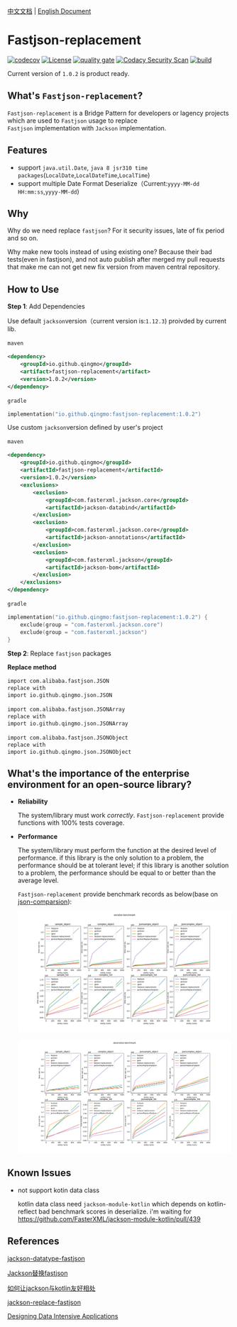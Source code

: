 [中文文档](./README_CN.md) | [English Document](./README.md)

# Fastjson-replacement
[![codecov](https://codecov.io/gh/qingmo/fastjson-replacement/branch/main/graph/badge.svg?token=OZQG1NVXDX)](https://codecov.io/gh/qingmo/fastjson-replacement) [![License](https://img.shields.io/badge/License-MIT-brightgreen)](https://mit-license.org/) [![quality gate](https://sonarcloud.io/api/project_badges/measure?project=qingmo_fastjson-replacement&metric=alert_status)](https://sonarcloud.io/dashboard?id=qingmo_fastjson-replacement) [![Codacy Security Scan](https://github.com/qingmo/fastjson-replacement/actions/workflows/codacy-analysis.yml/badge.svg)](https://github.com/qingmo/fastjson-replacement/actions/workflows/codacy-analysis.yml) [![build](https://github.com/qingmo/fastjson-replacement/actions/workflows/build.yml/badge.svg)](https://github.com/qingmo/fastjson-replacement/actions/workflows/build.yml)

Current version of `1.0.2` is product ready.
## What's `Fastjson-replacement`?
`Fastjson-replacement` is a Bridge Pattern for developers or lagency projects which are used to `Fastjson` usage to replace  
`Fastjson` implementation with `Jackson` implementation.

## Features
* support `java.util.Date`, `java 8 jsr310 time packages`(`LocalDate`,`LocalDateTime`,`LocalTime`)
* support multiple Date Format Deserialize（Current:`yyyy-MM-dd HH:mm:ss`,`yyyy-MM-dd`)

## Why

Why do we need replace `fastjson`? For it security issues, late of fix period and so on.

Why make new tools instead of using existing one? Because their bad tests(even in fastjson), and not auto publish after merged my pull requests that make me can not get new fix version from maven central repository.

## How to Use

**Step 1**: Add Dependencies

Use default `jackson`version（current version is:`1.12.3`) proivded by current lib.

`maven`

```xml
<dependency>
    <groupId>io.github.qingmo</groupId>
    <artifact>fastjson-replacement</artifact>
    <version>1.0.2</version>
</dependency>
```

`gradle`

```kotlin
implementation("io.github.qingmo:fastjson-replacement:1.0.2")
```



Use custom `jackson`version defined by user's project

`maven`

```xml
<dependency>
    <groupId>io.github.qingmo</groupId>
    <artifactId>fastjson-replacement</artifactId>
    <version>1.0.2</version>
    <exclusions>
        <exclusion>
            <groupId>com.fasterxml.jackson.core</groupId>
            <artifactId>jackson-databind</artifactId>
        </exclusion>
        <exclusion>
            <groupId>com.fasterxml.jackson.core</groupId>
            <artifactId>jackson-annotations</artifactId>
        </exclusion>
        <exclusion>
            <groupId>com.fasterxml.jackson</groupId>
            <artifactId>jackson-bom</artifactId>
        </exclusion>
    </exclusions>
</dependency>
```

`gradle`

```kotlin
implementation("io.github.qingmo:fastjson-replacement:1.0.2") {
    exclude(group = "com.fasterxml.jackson.core")
    exclude(group = "com.fasterxml.jackson")
}
```

**Step 2**: Replace `fastjson` packages

**Replace method**

```shell
import com.alibaba.fastjson.JSON
replace with
import io.github.qingmo.json.JSON

import com.alibaba.fastjson.JSONArray
replace with
import io.github.qingmo.json.JSONArray

import com.alibaba.fastjson.JSONObject
replace with
import io.github.qingmo.json.JSONObject
```

## What's the importance of the enterprise environment for an open-source library?

* **Reliability**

  The system/library must  work *correctly*. `Fastjson-replacement` provide functions with 100% tests coverage.

* **Performance**

  The system/library must perform the function at the desired level of performance. 
  if this library is the only solution to a problem, the performance should be at tolerant level;
  if this library is another solution to a problem, the performance should be equal to or better than the average level.

  `Fastjson-replacement` provide benchmark records as below(base on [json-comparsion](https://github.com/zysrxx/json-comparison)):

  ![serialize_benchmark](./docs/serialize_benchmark.png)

  ![deserialize_benchmark](./docs/deserialize_benchmark.png)

## Known Issues

* not support kotin data class

  kotlin data class need `jackson-module-kotlin` which depends on kotlin-reflect bad benchmark scores in deserialize.
  i'm waiting for https://github.com/FasterXML/jackson-module-kotlin/pull/439

## References
[jackson-datatype-fastjson](https://github.com/larva-zhang/jackson-datatype-fastjson/blob/master/src/test/java/com/github/larva/zhang/jackson/datatype/fastjson/SimpleReadTest.java)

[Jackson替换fastjson](https://www.cnblogs.com/larva-zhh/p/11544317.html)

[如何让jackson与kotlin友好相处](https://cloud.tencent.com/developer/article/1372442)

[jackson-replace-fastjson](https://github.com/zjb-it/jackson-replace-fastjson)

[Designing Data Intensive Applications](https://dataintensive.net/)

